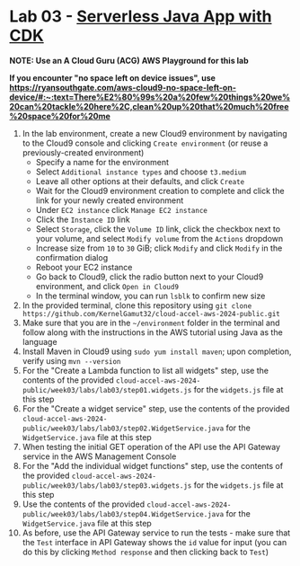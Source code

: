 # Lab 03 - [Serverless Java App with CDK](https://docs.aws.amazon.com/cdk/v2/guide/serverless_example.html)

**NOTE: Use an A Cloud Guru (ACG) AWS Playground for this lab**

**If you encounter "no space left on device issues", use https://ryansouthgate.com/aws-cloud9-no-space-left-on-device/#:~:text=There%E2%80%99s%20a%20few%20things%20we%20can%20tackle%20here%2C,clean%20up%20that%20much%20free%20space%20for%20me**

1. In the lab environment, create a new Cloud9 environment by navigating to the Cloud9 console and clicking `Create environment` (or reuse a previously-created environment)
    - Specify a name for the environment
    - Select `Additional instance types` and choose `t3.medium`
    - Leave all other options at their defaults, and click `Create`
    - Wait for the Cloud9 environment creation to complete and click the link for your newly created environment
    - Under `EC2 instance` click `Manage EC2 instance`
    - Click the `Instance ID` link
    - Select `Storage`, click the `Volume ID` link, click the checkbox next to your volume, and select `Modify volume` from the `Actions` dropdown
    - Increase size from `10` to `30` GiB; click `Modify` and click `Modify` in the confirmation dialog
    - Reboot your EC2 instance
    - Go back to Cloud9, click the radio button next to your Cloud9 environment, and click `Open in Cloud9`
    - In the terminal window, you can run `lsblk` to confirm new size
1. In the provided terminal, clone this repository using `git clone https://github.com/KernelGamut32/cloud-accel-aws-2024-public.git`
1. Make sure that you are in the `~/environment` folder in the terminal and follow along with the instructions in the AWS tutorial using Java as the language
1. Install Maven in Cloud9 using `sudo yum install maven`; upon completion, verify using `mvn --version`
1. For the "Create a Lambda function to list all widgets" step, use the contents of the provided `cloud-accel-aws-2024-public/week03/labs/lab03/step01.widgets.js` for the `widgets.js` file at this step
1. For the "Create a widget service" step, use the contents of the provided `cloud-accel-aws-2024-public/week03/labs/lab03/step02.WidgetService.java` for the `WidgetService.java` file at this step
1. When testing the initial GET operation of the API use the API Gateway service in the AWS Management Console
1. For the "Add the individual widget functions" step, use the contents of the provided `cloud-accel-aws-2024-public/week03/labs/lab03/step03.widgets.js` for the `widgets.js` file at this step
1. Use the contents of the provided `cloud-accel-aws-2024-public/week03/labs/lab03/step04.WidgetService.java` for the `WidgetService.java` file at this step
1. As before, use the API Gateway service to run the tests - make sure that the `Test` interface in API Gateway shows the `id` value for input (you can do this by clicking `Method response` and then clicking back to `Test`)
